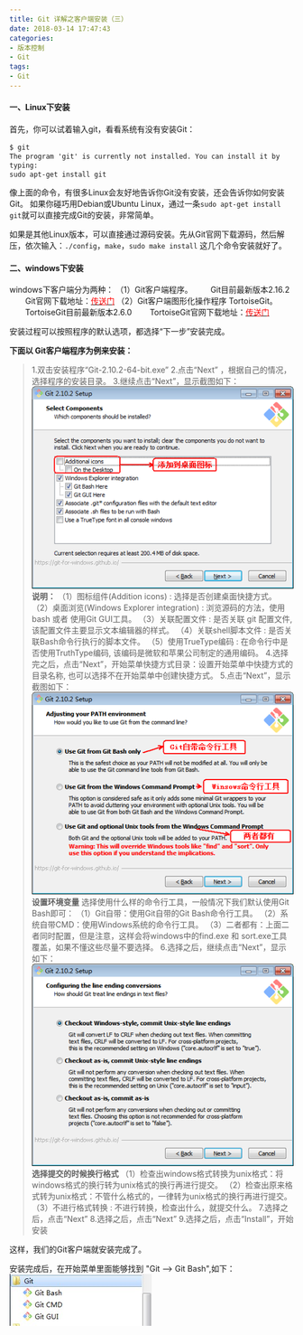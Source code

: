 ```yaml
---
title: Git 详解之客户端安装（三）
date: 2018-03-14 17:47:43
categories:
- 版本控制
- Git
tags:
- Git
---
```

#### 一、Linux下安装
首先，你可以试着输入git，看看系统有没有安装Git：
```
$ git
The program 'git' is currently not installed. You can install it by typing:
sudo apt-get install git
```
像上面的命令，有很多Linux会友好地告诉你Git没有安装，还会告诉你如何安装Git。
如果你碰巧用Debian或Ubuntu Linux，通过一条`sudo apt-get install git`就可以直接完成Git的安装，非常简单。
<!--more-->

如果是其他Linux版本，可以直接通过源码安装。先从Git官网下载源码，然后解压，依次输入：`./config`，`make`，`sudo make install` 这几个命令安装就好了。


#### 二、windows下安装
windows下客户端分为两种：
（1）Git客户端程序。 
　　Git目前最新版本2.16.2
　　Git官网下载地址：[<font color="red">传送门</font>](http://git-scm.com/)
（2）Git客户端图形化操作程序 TortoiseGit。 
　　TortoiseGit目前最新版本2.6.0
　　TortoiseGit官网下载地址：[<font color="red">传送门</font>](http://tortoisegit.org/download/)

安装过程可以按照程序的默认选项，都选择“下一步”安装完成。

**下面以 Git客户端程序为例来安装：**
>1.双击安装程序“Git-2.10.2-64-bit.exe”
2.点击“Next” ，根据自己的情况，选择程序的安装目录。
3.继续点击“Next”，显示截图如下：
![](/uploads/2018/03/git_image_01.jpg)
**说明：**
（1）图标组件(Addition icons) : 选择是否创建桌面快捷方式。
（2）桌面浏览(Windows Explorer integration) : 浏览源码的方法，使用bash 或者 使用Git GUI工具。
（3）关联配置文件 : 是否关联 git 配置文件, 该配置文件主要显示文本编辑器的样式。
（4）关联shell脚本文件 : 是否关联Bash命令行执行的脚本文件。
（5）使用TrueType编码 : 在命令行中是否使用TruthType编码, 该编码是微软和苹果公司制定的通用编码。
4.选择完之后，点击“Next”，开始菜单快捷方式目录：设置开始菜单中快捷方式的目录名称, 也可以选择不在开始菜单中创建快捷方式。
5.点击“Next”，显示截图如下：
![](/uploads/2018/03/git_image_02.jpg)
**设置环境变量**
选择使用什么样的命令行工具，一般情况下我们默认使用Git Bash即可：
（1）Git自带：使用Git自带的Git Bash命令行工具。
（2）系统自带CMD：使用Windows系统的命令行工具。
（3）二者都有：上面二者同时配置，但是注意，这样会将windows中的find.exe 和 sort.exe工具覆盖，如果不懂这些尽量不要选择。
6.选择之后，继续点击“Next”，显示如下：
![](/uploads/2018/03/git_image_03.jpg)
**选择提交的时候换行格式**
（1）检查出windows格式转换为unix格式：将windows格式的换行转为unix格式的换行再进行提交。
（2）检查出原来格式转为unix格式：不管什么格式的，一律转为unix格式的换行再进行提交。
（3）不进行格式转换 : 不进行转换，检查出什么，就提交什么。
7.选择之后，点击“Next”
8.选择之后，点击“Next”
9.选择之后，点击“Install”，开始安装

这样，我们的Git客户端就安装完成了。

安装完成后，在开始菜单里面能够找到 "Git --> Git Bash",如下：
![](/uploads/2018/03/git_image_04.JPG)